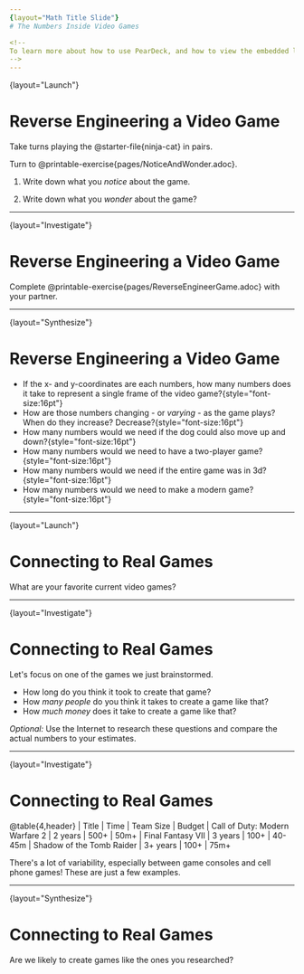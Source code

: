 ```yaml
---
{layout="Math Title Slide"}
# The Numbers Inside Video Games

<!--
To learn more about how to use PearDeck, and how to view the embedded links on these slides without going into present mode visit https://help.peardeck.com/en
-->
---
```

{layout="Launch"}
# Reverse Engineering a Video Game

Take turns playing the @starter-file{ninja-cat} in pairs.

Turn to @printable-exercise{pages/NoticeAndWonder.adoc}. 

1. Write down what you _notice_ about the game.

1. Write down what you _wonder_ about the game?

<!--
This pedagogy has a @link{https://www.learning-space.org/Page/96, rich grounding in literature}, and is used throughout this course. In the "Notice" phase, students are asked to crowd-source their observations. No observation is too small or too silly! By listening to other students' observations, students may find themselves taking a closer look at the game. The "Wonder" phase involves students raising questions, but they must also explain the context for those questions. Sharon Hessney (moderator for the NYTimes excellent @link{https://www.nytimes.com/column/whats-going-on-in-this-graph, What's going on in this Graph?} activity) sometimes calls this "what do you wonder...and *why*?". Both of these phases should be done in groups or as a whole class, with adequate time given to each.
-->

---
{layout="Investigate"}
# Reverse Engineering a Video Game

Complete @printable-exercise{pages/ReverseEngineerGame.adoc} with your partner.

<!-- 
Common Misconceptions:
- Students are likely to describe what the character is _doing_, as opposed to _what changes_. For example: "The dog is moving to the left" is not actualy describing the property being changed (position, place, location, etc).
- Students may write down what they _hope_ is changeable, as opposed to what actually changes. It's common for students to say they cat's costume is changing, because they assume the cat will somehow "level up" if they get enough points.
-->

---
{layout="Synthesize"}
# Reverse Engineering a Video Game

- If the x- and y-coordinates are each numbers, how many numbers does it take to represent a single frame of the video game?{style="font-size:16pt"}
- How are those numbers changing - or _varying_ - as the game plays? When do they increase? Decrease?{style="font-size:16pt"}
- How many numbers would we need if the dog could also move up and down?{style="font-size:16pt"}
- How many numbers would we need to have a two-player game?{style="font-size:16pt"}
- How many numbers would we need if the entire game was in 3d?{style="font-size:16pt"}
- How many numbers would we need to make a modern game?{style="font-size:16pt"}

---
{layout="Launch"}
# Connecting to Real Games 

What are your favorite current video games?

<!--
Project their list on the board and select one to discuss as a class.
-->

---
{layout="Investigate"}
# Connecting to Real Games 

Let's focus on one of the games we just brainstormed.

* How long do you think it took to create that game?
* How _many people_ do you think it takes to create a game like that?
* How _much money_ does it take to create a game like that?

*Optional:* Use the Internet to research these questions and compare the actual numbers to your estimates.

---
{layout="Investigate"}
# Connecting to Real Games 

@table{4,header}
| Title								| Time		| Team Size 	| Budget
| Call of Duty: Modern Warfare 2	| 2 years	| 500+			| 50m+
| Final Fantasy VII					| 3 years	| 100+			| 40-45m
| Shadow of the Tomb Raider			| 3+ years	| 100+			| 75m+

There's a lot of variability, especially between game consoles and cell phone games! These are just a few examples.


<!--
The goal here is not to discourage students from the possibility of eventually creating a game like their favorite game, but to manage expectations given our limited resources (time, money, and people).  By starting with this game project, students are learning transferable skills that can help them later on in learning new programming languages and creating bigger projects.
-->

---
{layout="Synthesize"}
# Connecting to Real Games 

Are we likely to create games like the ones you researched?

<!--
The 3d, two-player version of NinjaCat needed a lot more numbers than the simple one you saw here, _but the actual concepts at work are the same_. Even if we don't have time to make games like the ones we chose here, you'll learn the same concepts just by making a simpler one.
-->
